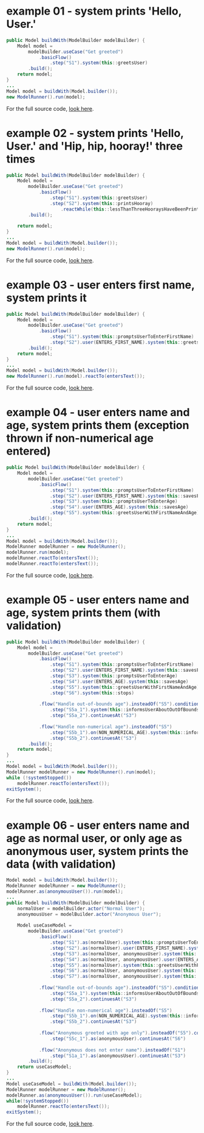 # example 01 - system prints 'Hello, User.'
``` java		
public Model buildWith(ModelBuilder modelBuilder) {
	Model model = 
		modelBuilder.useCase("Get greeted")
			.basicFlow()
				.step("S1").system(this::greetsUser)
		.build();
	return model;
}
...
Model model = buildWith(Model.builder());
new ModelRunner().run(model);
```
For the full source code, [look here](https://github.com/bertilmuth/requirementsascode/blob/master/requirementsascodeexamples/helloworld/src/main/java/helloworld/HelloWorld01.java).

# example 02 - system prints 'Hello, User.' and 'Hip, hip, hooray!' three times
``` java		
public Model buildWith(ModelBuilder modelBuilder) {
	Model model = 
		modelBuilder.useCase("Get greeted")
			.basicFlow()
				.step("S1").system(this::greetsUser)
				.step("S2").system(this::printsHooray)
					.reactWhile(this::lessThanThreeHooraysHaveBeenPrinted)
		.build();
	
	return model;
}
...
Model model = buildWith(Model.builder());
new ModelRunner().run(model);
```
For the full source code, [look here](https://github.com/bertilmuth/requirementsascode/blob/master/requirementsascodeexamples/helloworld/src/main/java/helloworld/HelloWorld02.java).


# example 03 - user enters first name, system prints it
``` java
public Model buildWith(ModelBuilder modelBuilder) {
	Model model = 
		modelBuilder.useCase("Get greeted")
			.basicFlow()
				.step("S1").system(this::promptsUserToEnterFirstName)
				.step("S2").user(ENTERS_FIRST_NAME).system(this::greetsUserWithFirstName)
		.build();
	return model;
}
...
Model model = buildWith(Model.builder());
new ModelRunner().run(model).reactTo(entersText());
```
For the full source code, [look here](https://github.com/bertilmuth/requirementsascode/blob/master/requirementsascodeexamples/helloworld/src/main/java/helloworld/HelloWorld03.java).

# example 04 - user enters name and age, system prints them (exception thrown if non-numerical age entered)
``` java
public Model buildWith(ModelBuilder modelBuilder) {
	Model model = 
		modelBuilder.useCase("Get greeted")
			.basicFlow()
				.step("S1").system(this::promptsUserToEnterFirstName)
				.step("S2").user(ENTERS_FIRST_NAME).system(this::savesFirstName)
				.step("S3").system(this::promptsUserToEnterAge)
				.step("S4").user(ENTERS_AGE).system(this::savesAge)
				.step("S5").system(this::greetsUserWithFirstNameAndAge)
		.build();
	return model;
}
...
Model model = buildWith(Model.builder());
ModelRunner modelRunner = new ModelRunner();
modelRunner.run(model);
modelRunner.reactTo(entersText());
modelRunner.reactTo(entersText());
```
For the full source code, [look here](https://github.com/bertilmuth/requirementsascode/blob/master/requirementsascodeexamples/helloworld/src/main/java/helloworld/HelloWorld04.java).

# example 05 - user enters name and age, system prints them (with validation)
``` java
public Model buildWith(ModelBuilder modelBuilder) {
	Model model = 
		modelBuilder.useCase("Get greeted")
			.basicFlow()
				.step("S1").system(this::promptsUserToEnterFirstName)
				.step("S2").user(ENTERS_FIRST_NAME).system(this::savesFirstName)
				.step("S3").system(this::promptsUserToEnterAge)
				.step("S4").user(ENTERS_AGE).system(this::savesAge)
				.step("S5").system(this::greetsUserWithFirstNameAndAge)
				.step("S6").system(this::stops)
					
			.flow("Handle out-of-bounds age").insteadOf("S5").condition(this::ageIsOutOfBounds)
				.step("S5a_1").system(this::informsUserAboutOutOfBoundsAge)
				.step("S5a_2").continuesAt("S3")
					
			.flow("Handle non-numerical age").insteadOf("S5")
				.step("S5b_1").on(NON_NUMERICAL_AGE).system(this::informsUserAboutNonNumericalAge)
				.step("S5b_2").continuesAt("S3")
		.build();
	return model;
}	
...
Model model = buildWith(Model.builder());
ModelRunner modelRunner = new ModelRunner().run(model);
while (!systemStopped())
    modelRunner.reactTo(entersText());
exitSystem();
```
For the full source code, [look here](https://github.com/bertilmuth/requirementsascode/blob/master/requirementsascodeexamples/helloworld/src/main/java/helloworld/HelloWorld05.java).

# example 06 - user enters name and age as normal user, or only age as anonymous user, system prints the data (with validation)
``` java
Model model = buildWith(Model.builder());
ModelRunner modelRunner = new ModelRunner();
modelRunner.as(anonymousUser()).run(model); 
...
public Model buildWith(ModelBuilder modelBuilder) {
	normalUser = modelBuilder.actor("Normal User");
	anonymousUser = modelBuilder.actor("Anonymous User");
			
	Model useCaseModel = 
		modelBuilder.useCase("Get greeted")
			.basicFlow()
				.step("S1").as(normalUser).system(this::promptsUserToEnterFirstName)
				.step("S2").as(normalUser).user(ENTERS_FIRST_NAME).system(this::savesFirstName)
				.step("S3").as(normalUser, anonymousUser).system(this::promptsUserToEnterAge)
				.step("S4").as(normalUser, anonymousUser).user(ENTERS_AGE).system(this::savesAge)
				.step("S5").as(normalUser).system(this::greetsUserWithFirstName)
				.step("S6").as(normalUser, anonymousUser).system(this::greetsUserWithAge)
				.step("S7").as(normalUser, anonymousUser).system(this::stops)
					
			.flow("Handle out-of-bounds age").insteadOf("S5").condition(this::ageIsOutOfBounds)
				.step("S5a_1").system(this::informsUserAboutOutOfBoundsAge)
				.step("S5a_2").continuesAt("S3")
					
			.flow("Handle non-numerical age").insteadOf("S5")
				.step("S5b_1").on(NON_NUMERICAL_AGE).system(this::informsUserAboutNonNumericalAge)
				.step("S5b_2").continuesAt("S3")
				
			.flow("Anonymous greeted with age only").insteadOf("S5").condition(this::ageIsOk)
				.step("S5c_1").as(anonymousUser).continuesAt("S6")
				
			.flow("Anonymous does not enter name").insteadOf("S1")
				.step("S1a_1").as(anonymousUser).continuesAt("S3")
		.build();
	return useCaseModel;
}
...
Model useCaseModel = buildWith(Model.builder());
ModelRunner modelRunner = new ModelRunner();
modelRunner.as(anonymousUser()).run(useCaseModel);			
while(!systemStopped())
	modelRunner.reactTo(entersText());	
exitSystem();	
```
For the full source code, [look here](https://github.com/bertilmuth/requirementsascode/blob/master/requirementsascodeexamples/helloworld/src/main/java/helloworld/HelloWorld06.java).
